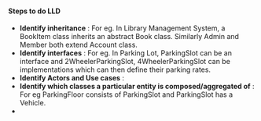 #### Steps to do LLD
- **Identify inheritance** : For eg. In Library Management System, a BookItem class inherits an abstract Book class. Similarly Admin and Member both extend Account class.
- **Identify interfaces** :  For eg. In Parking Lot, ParkingSlot can be an interface and 2WheelerParkingSlot, 4WheelerParkingSlot can be implementations which can then define their parking rates.
- **Identify Actors and Use cases** : 
- **Identify which classes a particular entity is composed/aggregated of** : For eg ParkingFloor consists of ParkingSlot and ParkingSlot has a Vehicle.
- 